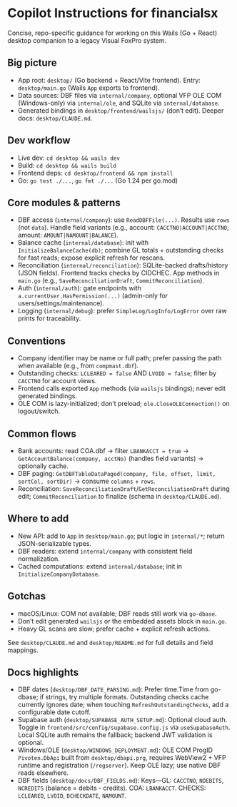 # Copilot Instructions for financialsx

Concise, repo-specific guidance for working on this Wails (Go + React) desktop companion to a legacy Visual FoxPro system.

## Big picture
- App root: `desktop/` (Go backend + React/Vite frontend). Entry: `desktop/main.go` (Wails `App` exports to frontend).
- Data sources: DBF files via `internal/company`, optional VFP OLE COM (Windows-only) via `internal/ole`, and SQLite via `internal/database`.
- Generated bindings in `desktop/frontend/wailsjs/` (don’t edit). Deeper docs: `desktop/CLAUDE.md`.

## Dev workflow
- Live dev: `cd desktop && wails dev`
- Build: `cd desktop && wails build`
- Frontend deps: `cd desktop/frontend && npm install`
- Go: `go test ./...`, `go fmt ./...` (Go 1.24 per go.mod)

## Core modules & patterns
- DBF access (`internal/company`): use `ReadDBFFile(...)`. Results use `rows` (not `data`). Handle field variants (e.g., account: `CACCTNO|ACCOUNT|ACCTNO`; amount: `AMOUNT|NAMOUNT|BALANCE`).
- Balance cache (`internal/database`): init with `InitializeBalanceCache(db)`; combine GL totals + outstanding checks for fast reads; expose explicit refresh for rescans.
- Reconciliation (`internal/reconciliation`): SQLite-backed drafts/history (JSON fields). Frontend tracks checks by CIDCHEC. App methods in `main.go` (e.g., `SaveReconciliationDraft`, `CommitReconciliation`).
- Auth (`internal/auth`): gate endpoints with `a.currentUser.HasPermission(...)` (admin-only for users/settings/maintenance).
- Logging (`internal/debug`): prefer `SimpleLog/LogInfo/LogError` over raw prints for traceability.

## Conventions
- Company identifier may be name or full path; prefer passing the path when available (e.g., from `compmast.dbf`).
- Outstanding checks: `LCLEARED = false` AND `LVOID = false`; filter by `CACCTNO` for account views.
- Frontend calls exported `App` methods (via `wailsjs` bindings); never edit generated bindings.
- OLE COM is lazy-initialized; don’t preload; `ole.CloseOLEConnection()` on logout/switch.

## Common flows
- Bank accounts: read COA.dbf → filter `LBANKACCT = true` → `GetAccountBalance(company, acctNo)` (handles field variants) → optionally cache.
- DBF paging: `GetDBFTableDataPaged(company, file, offset, limit, sortCol, sortDir)` → consume `columns` + `rows`.
- Reconciliation: `SaveReconciliationDraft`/`GetReconciliationDraft` during edit; `CommitReconciliation` to finalize (schema in `desktop/CLAUDE.md`).

## Where to add
- New API: add to `App` in `desktop/main.go`; put logic in `internal/*`; return JSON-serializable types.
- DBF readers: extend `internal/company` with consistent field normalization.
- Cached computations: extend `internal/database`; init in `InitializeCompanyDatabase`.

## Gotchas
- macOS/Linux: COM not available; DBF reads still work via `go-dbase`.
- Don’t edit generated `wailsjs` or the embedded assets block in `main.go`.
- Heavy GL scans are slow; prefer cache + explicit refresh actions.

See `desktop/CLAUDE.md` and `desktop/README.md` for full details and field mappings.

## Docs highlights
- DBF dates (`desktop/DBF_DATE_PARSING.md`): Prefer time.Time from go-dbase; if strings, try multiple formats. Outstanding checks cache currently ignores date; when touching `RefreshOutstandingChecks`, add a configurable date cutoff.
- Supabase auth (`desktop/SUPABASE_AUTH_SETUP.md`): Optional cloud auth. Toggle in `frontend/src/config/supabase.config.js` via `useSupabaseAuth`. Local SQLite auth remains the fallback; backend JWT validation is optional.
- Windows/OLE (`desktop/WINDOWS_DEPLOYMENT.md`): OLE COM ProgID `Pivoten.DbApi` built from `desktop/dbapi.prg`, requires WebView2 + VFP runtime and registration (`/regserver`). Keep OLE lazy; use native DBF reads elsewhere.
- DBF fields (`desktop/docs/DBF_FIELDS.md`): Keys—GL: `CACCTNO`, `NDEBITS`, `NCREDITS` (balance = debits - credits). COA: `LBANKACCT`. CHECKS: `LCLEARED`, `LVOID`, `DCHECKDATE`, `NAMOUNT`.
